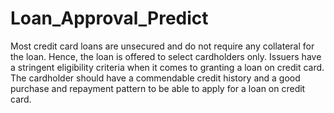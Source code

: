 # Loan_Approval_Predict

Most credit card loans are unsecured and do not require any collateral for the loan. Hence, the loan is offered to select cardholders only. Issuers have a stringent eligibility criteria when it comes to granting a loan on credit card. The cardholder should have a commendable credit history and a good purchase and repayment pattern to be able to apply for a loan on credit card.
